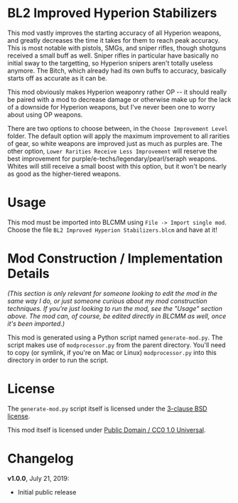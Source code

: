 BL2 Improved Hyperion Stabilizers
=================================

This mod vastly improves the starting accuracy of all Hyperion weapons,
and greatly decreases the time it takes for them to reach peak accuracy.
This is most notable with pistols, SMGs, and sniper rifles, though
shotguns received a small buff as well.  Sniper rifles in particular
have basically no initial sway to the targetting, so Hyperion snipers
aren't totally useless anymore.  The Bitch, which already had its own
buffs to accuracy, basically starts off as accurate as it can be.

This mod obviously makes Hyperion weaponry rather OP -- it should really
be paired with a mod to decrease damage or otherwise make up for the
lack of a downside for Hyperion weapons, but I've never been one to
worry about using OP weapons.

There are two options to choose between, in the `Choose Improvement Level`
folder.  The default option will apply the maximum improvement to all
rarities of gear, so white weapons are improved just as much as purples
are.  The other option, `Lower Rarities Receive Less Improvement` will
reserve the best improvement for purple/e-techs/legendary/pearl/seraph
weapons.  Whites will still receive a small boost with this option, but
it won't be nearly as good as the higher-tiered weapons.

Usage
=====

This mod must be imported into BLCMM using `File -> Import single mod`.
Choose the file `BL2 Improved Hyperion Stabilizers.blcm` and have at it!

Mod Construction / Implementation Details
=========================================

*(This section is only relevant for someone looking to edit the mod in the
same way I do, or just someone curious about my mod construction techniques.
If you're just looking to run the mod, see the "Usage" section above.  The
mod can, of course, be edited directly in BLCMM as well, once it's
been imported.)*

This mod is generated using a Python script named `generate-mod.py`.  The
script makes use of `modprocessor.py` from the parent directory.  You'll need
to copy (or symlink, if you're on Mac or Linux) `modprocessor.py` into this
directory in order to run the script.

License
=======

The `generate-mod.py` script itself is licensed under the
[3-clause BSD license](https://opensource.org/licenses/BSD-3-Clause).

This mod itself is licensed under
[Public Domain / CC0 1.0 Universal](https://creativecommons.org/publicdomain/zero/1.0/).

Changelog
=========

**v1.0.0**, July 21, 2019:
 * Initial public release

